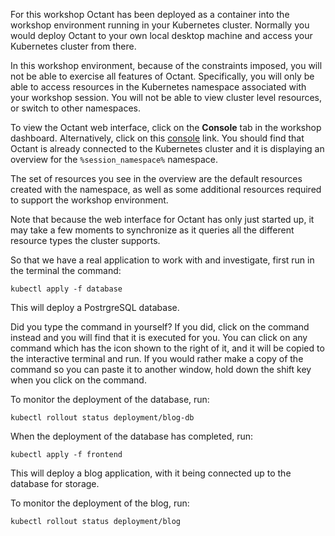 For this workshop Octant has been deployed as a container into the workshop environment running in your Kubernetes cluster. Normally you would deploy Octant to your own local desktop machine and access your Kubernetes cluster from there.

In this workshop environment, because of the constraints imposed, you will not be able to exercise all features of Octant. Specifically, you will only be able to access resources in the Kubernetes namespace associated with your workshop session. You will not be able to view cluster level resources, or switch to other namespaces.

To view the Octant web interface, click on the **Console** tab in the workshop dashboard. Alternatively, click on this [console](%console_url%) link. You should find that Octant is already connected to the Kubernetes cluster and it is displaying an overview for the `%session_namespace%` namespace.

The set of resources you see in the overview are the default resources created with the namespace, as well as some additional resources required to support the workshop environment.

Note that because the web interface for Octant has only just started up, it may take a few moments to synchronize as it queries all the different resource types the cluster supports.

So that we have a real application to work with and investigate, first run in the terminal the command:

```execute
kubectl apply -f database
```

This will deploy a PostrgreSQL database.

Did you type the command in yourself? If you did, click on the command instead and you will find that it is executed for you. You can click on any command which has the <span class="fas fa-running"></span> icon shown to the right of it, and it will be copied to the interactive terminal and run. If you would rather make a copy of the command so you can paste it to another window, hold down the shift key when you click on the command.

To monitor the deployment of the database, run:

```execute
kubectl rollout status deployment/blog-db
```

When the deployment of the database has completed, run:

```execute
kubectl apply -f frontend
```

This will deploy a blog application, with it being connected up to the database for storage.

To monitor the deployment of the blog, run:

```execute
kubectl rollout status deployment/blog
```
